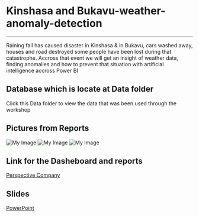 # Kinshasa and Bukavu-weather-anomaly-detection
 ------------------------------------------------
Raining fall has caused disaster in Kinshasa & in Bukavu, cars washed away, houses and road destroyed some people have been lost during that catastrophe. Accross that event we will get an insight of weather data, finding anomalies and how to prevent that situation with artificial intelligence accross Power BI   
## Database which is locate at Data folder
Click this Data folder to view the data that was been used through the workshop 
## Pictures from Reports
 ![My Image](./PPT1.jpg)
 ![My Image](./PPT2.jpg)
 ![My Image](./PPT3.jpg)

## Link for the Dasheboard and reports
[Perspective Company ](https://app.powerbi.com/reportEmbed?reportId=1555c7cc-a6ea-4075-a27a-57ffbc223f8a&autoAuth=true&ctid=d235b41c-5ee9-4c60-bcff-d68fe3bff6a0)
## Slides
 
[PowerPoint](Financial%20Sample%20PPT.pptx)
